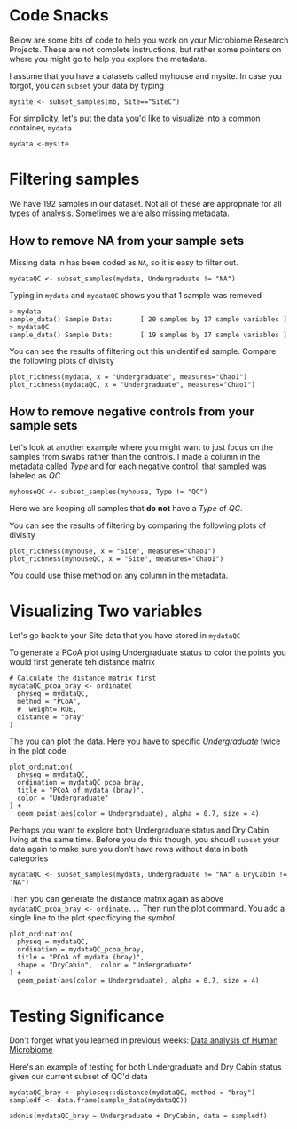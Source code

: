 # Code Snacks

Below are some bits of code to help you work on your Microbiome Research Projects. These are not complete instructions, but rather some pointers on where you might go to help you explore the metadata.


I assume that you have a datasets called myhouse and mysite. In case you forgot, you can `subset` your data by typing
```
mysite <- subset_samples(mb, Site=="SiteC")
```

For simplicity, let's put the data you'd like to visualize into a common container, `mydata`
```
mydata <-mysite
```

# Filtering samples

We have 192 samples in our dataset. Not all of these are appropriate for all types of analysis. Sometimes we are also missing metadata.

## How to remove NA from your sample sets

Missing data in has been coded as `NA`, so it is easy to filter out.
```
mydataQC <- subset_samples(mydata, Undergraduate != "NA")
```

Typing in `mydata` and `mydataQC` shows you that 1 sample was removed
```
> mydata
sample_data() Sample Data:       [ 20 samples by 17 sample variables ]
> mydataQC
sample_data() Sample Data:       [ 19 samples by 17 sample variables ]
```

You can see the results of filtering out this unidentified sample. Compare the following plots of divisity
```
plot_richness(mydata, x = "Undergraduate", measures="Chao1")
plot_richness(mydataQC, x = "Undergraduate", measures="Chao1")
```

## How to remove negative controls from your sample sets

Let's look at another example where you might want to just focus on the samples from swabs rather than the controls. I made a column in the metadata called *Type* and for each negative control, that sampled was labeled as *QC*
```
myhouseQC <- subset_samples(myhouse, Type != "QC")
```
Here we are keeping all samples that **do not** have a *Type* of *QC*. 

You can see the results of filtering by comparing the following plots of divisity
```
plot_richness(myhouse, x = "Site", measures="Chao1")
plot_richness(myhouseQC, x = "Site", measures="Chao1")
```
You could use thise method on any column in the metadata.

# Visualizing Two variables

Let's go back to your Site data that you have stored in `mydataQC`

To generate a PCoA plot using Undergraduate status to color the points you would first generate teh distance matrix
```
# Calculate the distance matrix first
mydataQC_pcoa_bray <- ordinate(
  physeq = mydataQC, 
  method = "PCoA",
  #  weight=TRUE,
  distance = "bray"
)
```
The you can plot the data. Here you have to specific *Undergraduate* twice in the plot code
```
plot_ordination(
  physeq = mydataQC,
  ordination = mydataQC_pcoa_bray,
  title = "PCoA of mydata (bray)",
  color = "Undergraduate"
) + 
  geom_point(aes(color = Undergraduate), alpha = 0.7, size = 4)
```

Perhaps you want to explore both Undergraduate status and Dry Cabin living at the same time. Before you do this though, you shoudl `subset` your data again to make sure you don't have rows without data in both categories

```
mydataQC <- subset_samples(mydata, Undergraduate != "NA" & DryCabin != "NA")
```

Then you can generate the distance matrix again as above `mydataQC_pcoa_bray <- ordinate...`
Then run the plot command. You add a single line to the plot specificying the *symbol*. 

```
plot_ordination(
  physeq = mydataQC,
  ordination = mydataQC_pcoa_bray,
  title = "PCoA of mydata (bray)",
  shape = "DryCabin",  color = "Undergraduate"
) + 
  geom_point(aes(color = Undergraduate), alpha = 0.7, size = 4)
```

# Testing Significance

Don't forget what you learned in previous weeks: [Data analysis of Human Microbiome](data_analysis)


Here's an example of testing for both Undergraduate and Dry Cabin status given our current subset of QC'd data
```
mydataQC_bray <- phyloseq::distance(mydataQC, method = "bray")
sampledf <- data.frame(sample_data(mydataQC))

adonis(mydataQC_bray ~ Undergraduate + DryCabin, data = sampledf)
```

